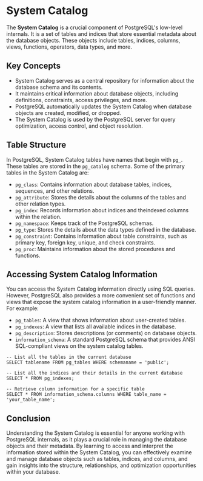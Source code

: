 # System Catalog

The **System Catalog** is a crucial component of PostgreSQL's low-level internals. It is a set of tables and indices that store essential metadata about the database objects. These objects include tables, indices, columns, views, functions, operators, data types, and more. 

## Key Concepts

* System Catalog serves as a central repository for information about the database schema and its contents.
* It maintains critical information about database objects, including definitions, constraints, access privileges, and more.
* PostgreSQL automatically updates the System Catalog when database objects are created, modified, or dropped.
* The System Catalog is used by the PostgreSQL server for query optimization, access control, and object resolution.

## Table Structure

In PostgreSQL, System Catalog tables have names that begin with `pg_`. These tables are stored in the `pg_catalog` schema. Some of the primary tables in the System Catalog are:

* `pg_class`: Contains information about database tables, indices, sequences, and other relations.
* `pg_attribute`: Stores the details about the columns of the tables and other relation types.
* `pg_index`: Records information about indices and theindexed columns within the relation.
* `pg_namespace`: Keeps track of the PostgreSQL schemas.
* `pg_type`: Stores the details about the data types defined in the database.
* `pg_constraint`: Contains information about table constraints, such as primary key, foreign key, unique, and check constraints.
* `pg_proc`: Maintains information about the stored procedures and functions.

## Accessing System Catalog Information

You can access the System Catalog information directly using SQL queries. However, PostgreSQL also provides a more convenient set of functions and views that expose the system catalog information in a user-friendly manner. For example:

* `pg_tables`: A view that shows information about user-created tables.
* `pg_indexes`: A view that lists all available indices in the database.
* `pg_description`: Stores descriptions (or comments) on database objects.
* `information_schema`: A standard PostgreSQL schema that provides ANSI SQL-compliant views on the system catalog tables.

```
-- List all the tables in the current database
SELECT tablename FROM pg_tables WHERE schemaname = 'public';

-- List all the indices and their details in the current database
SELECT * FROM pg_indexes;

-- Retrieve column information for a specific table
SELECT * FROM information_schema.columns WHERE table_name = 'your_table_name';
```

## Conclusion

Understanding the System Catalog is essential for anyone working with PostgreSQL internals, as it plays a crucial role in managing the database objects and their metadata. By learning to access and interpret the information stored within the System Catalog, you can effectively examine and manage database objects such as tables, indices, and columns, and gain insights into the structure, relationships, and optimization opportunities within your database.